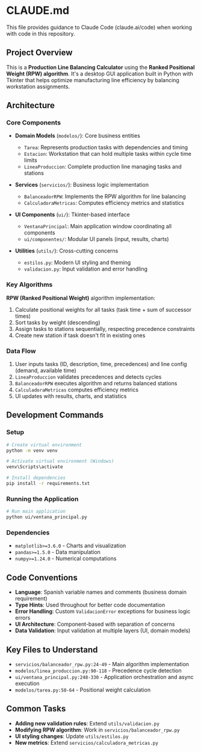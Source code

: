 # CLAUDE.md

This file provides guidance to Claude Code (claude.ai/code) when working with code in this repository.

## Project Overview

This is a **Production Line Balancing Calculator** using the **Ranked Positional Weight (RPW) algorithm**. It's a desktop GUI application built in Python with Tkinter that helps optimize manufacturing line efficiency by balancing workstation assignments.

## Architecture

### Core Components

- **Domain Models** (`modelos/`): Core business entities
  - `Tarea`: Represents production tasks with dependencies and timing
  - `Estacion`: Workstation that can hold multiple tasks within cycle time limits
  - `LineaProduccion`: Complete production line managing tasks and stations

- **Services** (`servicios/`): Business logic implementation
  - `BalanceadorRPW`: Implements the RPW algorithm for line balancing
  - `CalculadoraMetricas`: Computes efficiency metrics and statistics

- **UI Components** (`ui/`): Tkinter-based interface
  - `VentanaPrincipal`: Main application window coordinating all components
  - `ui/componentes/`: Modular UI panels (input, results, charts)

- **Utilities** (`utils/`): Cross-cutting concerns
  - `estilos.py`: Modern UI styling and theming
  - `validacion.py`: Input validation and error handling

### Key Algorithms

**RPW (Ranked Positional Weight)** algorithm implementation:
1. Calculate positional weights for all tasks (task time + sum of successor times)
2. Sort tasks by weight (descending)
3. Assign tasks to stations sequentially, respecting precedence constraints
4. Create new station if task doesn't fit in existing ones

### Data Flow

1. User inputs tasks (ID, description, time, precedences) and line config (demand, available time)
2. `LineaProduccion` validates precedences and detects cycles
3. `BalanceadorRPW` executes algorithm and returns balanced stations
4. `CalculadoraMetricas` computes efficiency metrics
5. UI updates with results, charts, and statistics

## Development Commands

### Setup
```bash
# Create virtual environment
python -m venv venv

# Activate virtual environment (Windows)
venv\Scripts\activate

# Install dependencies
pip install -r requirements.txt
```

### Running the Application
```bash
# Run main application
python ui/ventana_principal.py
```

### Dependencies
- `matplotlib>=3.6.0` - Charts and visualization
- `pandas>=1.5.0` - Data manipulation
- `numpy>=1.24.0` - Numerical computations

## Code Conventions

- **Language**: Spanish variable names and comments (business domain requirement)
- **Type Hints**: Used throughout for better code documentation
- **Error Handling**: Custom `ValidacionError` exceptions for business logic errors
- **UI Architecture**: Component-based with separation of concerns
- **Data Validation**: Input validation at multiple layers (UI, domain models)

## Key Files to Understand

- `servicios/balanceador_rpw.py:24-49` - Main algorithm implementation
- `modelos/linea_produccion.py:90-118` - Precedence cycle detection
- `ui/ventana_principal.py:248-330` - Application orchestration and async execution
- `modelos/tarea.py:50-64` - Positional weight calculation

## Common Tasks

- **Adding new validation rules**: Extend `utils/validacion.py`
- **Modifying RPW algorithm**: Work in `servicios/balanceador_rpw.py`
- **UI styling changes**: Update `utils/estilos.py`
- **New metrics**: Extend `servicios/calculadora_metricas.py`